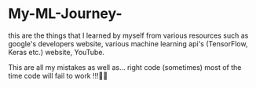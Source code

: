 # My-ML-Journey-
this are the things that I learned by myself from various resources such as google's developers website, various machine learning api's (TensorFlow, Keras etc.) website, YouTube. 


This are all my mistakes as well as... right code (sometimes)
most of the time code will fail to work !!!🥹🥲
